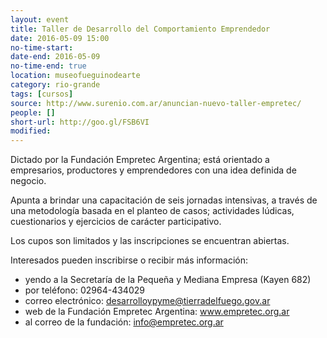 ```yaml
---
layout: event 
title: Taller de Desarrollo del Comportamiento Emprendedor
date: 2016-05-09 15:00
no-time-start: 
date-end: 2016-05-09
no-time-end: true
location: museofueguinodearte
category: rio-grande
tags: [cursos]
source: http://www.surenio.com.ar/anuncian-nuevo-taller-empretec/
people: []
short-url: http://goo.gl/FSB6VI
modified: 
---
```


Dictado por la Fundación Empretec Argentina; está orientado a empresarios, productores y emprendedores con una idea definida de negocio.

Apunta a brindar una capacitación de seis jornadas intensivas, a través de una metodología basada en el planteo de casos; actividades lúdicas, cuestionarios y ejercicios de carácter participativo.

Los cupos son limitados y las inscripciones se encuentran abiertas.

Interesados pueden inscribirse o recibir más información:

- yendo a la Secretaría de la Pequeña y Mediana Empresa (Kayen 682)
- por teléfono: 02964-434029
- correo electrónico: desarrolloypyme@tierradelfuego.gov.ar
- web de la Fundación Empretec Argentina: www.empretec.org.ar
- al correo de la fundación: info@empretec.org.ar